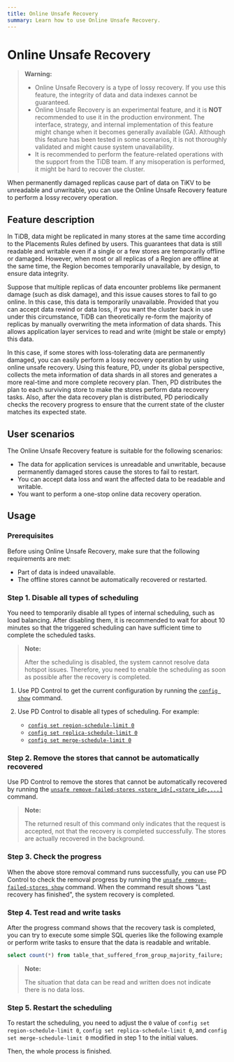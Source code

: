 ```yaml
---
title: Online Unsafe Recovery
summary: Learn how to use Online Unsafe Recovery.
---
```


# Online Unsafe Recovery

> **Warning:**
>
> - Online Unsafe Recovery is a type of lossy recovery. If you use this feature, the integrity of data and data indexes cannot be guaranteed.
> - Online Unsafe Recovery is an experimental feature, and it is **NOT** recommended to use it in the production environment. The interface, strategy, and internal implementation of this feature might change when it becomes generally available (GA). Although this feature has been tested in some scenarios, it is not thoroughly validated and might cause system unavailability.
> - It is recommended to perform the feature-related operations with the support from the TiDB team. If any misoperation is performed, it might be hard to recover the cluster.

When permanently damaged replicas cause part of data on TiKV to be unreadable and unwritable, you can use the Online Unsafe Recovery feature to perform a lossy recovery operation.

## Feature description

In TiDB, data might be replicated in many stores at the same time according to the Placements Rules defined by users. This guarantees that data is still readable and writable even if a single or a few stores are temporarily offline or damaged. However, when most or all replicas of a Region are offline at the same time, the Region becomes temporarily unavailable, by design, to ensure data integrity.

Suppose that multiple replicas of data encounter problems like permanent damage (such as disk damage), and this issue causes stores to fail to go online. In this case, this data is temporarily unavailable. Provided that you can accept data rewind or data loss, if you want the cluster back in use under this circumstance, TiDB can theoretically re-form the majority of replicas by manually overwriting the meta information of data shards. This allows application layer services to read and write (might be stale or empty) this data.

In this case, if some stores with loss-tolerating data are permanently damaged, you can easily perform a lossy recovery operation by using online unsafe recovery. Using this feature, PD, under its global perspective, collects the meta information of data shards in all stores and generates a more real-time and more complete recovery plan. Then, PD distributes the plan to each surviving store to make the stores perform data recovery tasks. Also, after the data recovery plan is distributed, PD periodically checks the recovery progress to ensure that the current state of the cluster matches its expected state.

## User scenarios

The Online Unsafe Recovery feature is suitable for the following scenarios:

* The data for application services is unreadable and unwritable, because permanently damaged stores cause the stores to fail to restart.
* You can accept data loss and want the affected data to be readable and writable.
* You want to perform a one-stop online data recovery operation.

## Usage

### Prerequisites

Before using Online Unsafe Recovery, make sure that the following requirements are met:

* Part of data is indeed unavailable.
* The offline stores cannot be automatically recovered or restarted.

### Step 1. Disable all types of scheduling

You need to temporarily disable all types of internal scheduling, such as load balancing. After disabling them, it is recommended to wait for about 10 minutes so that the triggered scheduling can have sufficient time to complete the scheduled tasks.

> **Note:**
>
> After the scheduling is disabled, the system cannot resolve data hotspot issues. Therefore, you need to enable the scheduling as soon as possible after the recovery is completed.

1. Use PD Control to get the current configuration by running the [`config show`](/pd-control.md#config-show--set-option-value--placement-rules) command.
2. Use PD Control to disable all types of scheduling. For example:

    * [`config set region-schedule-limit 0`](/pd-control.md#config-show--set-option-value--placement-rules)
    * [`config set replica-schedule-limit 0`](/pd-control.md#config-show--set-option-value--placement-rules)
    * [`config set merge-schedule-limit 0`](/pd-control.md#config-show--set-option-value--placement-rules)

### Step 2. Remove the stores that cannot be automatically recovered

Use PD Control to remove the stores that cannot be automatically recovered by running the [`unsafe remove-failed-stores <store_id>[,<store_id>,...]`](/pd-control.md#unsafe-remove-failed-stores-store-ids--show--history) command.

> **Note:**
>
> The returned result of this command only indicates that the request is accepted, not that the recovery is completed successfully. The stores are actually recovered in the background.

### Step 3. Check the progress

When the above store removal command runs successfully, you can use PD Control to check the removal progress by running the [`unsafe remove-failed-stores show`](/pd-control.md#config-show--set-option-value--placement-rules) command. When the command result shows "Last recovery has finished", the system recovery is completed.

### Step 4. Test read and write tasks

After the progress command shows that the recovery task is completed, you can try to execute some simple SQL queries like the following example or perform write tasks to ensure that the data is readable and writable.

```sql
select count(*) from table_that_suffered_from_group_majority_failure;
```

> **Note:**
>
> The situation that data can be read and written does not indicate there is no data loss.

### Step 5. Restart the scheduling

To restart the scheduling, you need to adjust the `0` value of `config set region-schedule-limit 0`, `config set replica-schedule-limit 0`, and `config set merge-schedule-limit 0` modified in step 1 to the initial values.

Then, the whole process is finished.